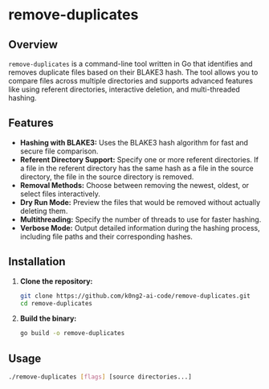# remove-duplicates

## Overview

`remove-duplicates` is a command-line tool written in Go that identifies and removes duplicate files based on their BLAKE3 hash. The tool allows you to compare files across multiple directories and supports advanced features like using referent directories, interactive deletion, and multi-threaded hashing.

## Features

- **Hashing with BLAKE3:** Uses the BLAKE3 hash algorithm for fast and secure file comparison.
- **Referent Directory Support:** Specify one or more referent directories. If a file in the referent directory has the same hash as a file in the source directory, the file in the source directory is removed.
- **Removal Methods:** Choose between removing the newest, oldest, or select files interactively.
- **Dry Run Mode:** Preview the files that would be removed without actually deleting them.
- **Multithreading:** Specify the number of threads to use for faster hashing.
- **Verbose Mode:** Output detailed information during the hashing process, including file paths and their corresponding hashes.

## Installation

1. **Clone the repository:**
    ```bash
    git clone https://github.com/k0ng2-ai-code/remove-duplicates.git
    cd remove-duplicates
    ```

2. **Build the binary:**
    ```bash
    go build -o remove-duplicates
    ```

## Usage

```bash
./remove-duplicates [flags] [source directories...]
```
